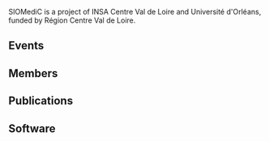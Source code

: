 SIOMediC is a project of INSA Centre Val de Loire and Université d'Orléans, funded by Région Centre Val de Loire.

## Events

## Members

## Publications

## Software
